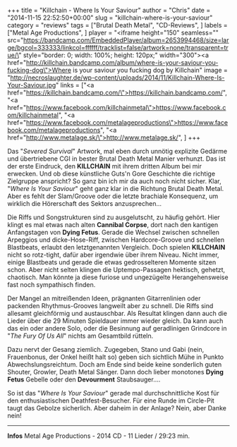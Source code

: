 +++
title = "Killchain - Where Is Your Saviour"
author = "Chris"
date = "2014-11-15 22:52:50+00:00"
slug = "killchain-where-is-your-saviour"
category = "reviews"
tags = ["Brutal Death Metal", "CD-Reviews", ]
labels = ["Metal Age Productions", ]
player = "<iframe height=\"150\" seamless=\"\" src=\"https://bandcamp.com/EmbeddedPlayer/album=2653994468/size=large/bgcol=333333/linkcol=ffffff/tracklist=false/artwork=none/transparent=true/\" style=\"border: 0; width: 100%; height: 120px;\" width=\"300\"><a href=\"http://killchain.bandcamp.com/album/where-is-your-saviour-you-fucking-dog\">Where is your saviour you fucking dog by Killchain</a></iframe>"
image = "http://necroslaughter.de/wp-content/uploads/2014/11/Killchain-Where-Is-Your-Saviour.jpg"
links = ["<a href=\"https://killchain.bandcamp.com/\">https://killchain.bandcamp.com/</a>", "<a href=\"https://www.facebook.com/killchainmetal\">https://www.facebook.com/killchainmetal</a>", "<a href=\"https://www.facebook.com/metalageproductions\">https://www.facebook.com/metalageproductions</a>", "<a href=\"http://www.metalage.sk/\">http://www.metalage.sk/</a>", ]
+++

Das "_Severed Survival_" Artwork, mal eben durch unnötig explizite Gedärme und übertriebene CGI in bester Brutal Death Metal Manier verhunzt. Das ist der erste Eindruck, den **KILLCHAIN** mit ihrem dritten Album bei mir erwecken. Und ob diese künstliche Guts'n Gore Geschichte die richtige Zielgruppe anspricht? So ganz bin ich mir da auch noch nicht sicher. Klar, "_Where Is Your Saviour_" geht ganz klar in die Richtung Brutal Death Metal. Aber es fehlt der Slam/Groove oder die letzte brachiale Konsequenz, um wirklich die Hörerschaft des Sektors anzusprechen...

Die Riffs und Songstrukturen sind zu ausgelutscht, zu häufig gehört. Hier klingt es mal etwas nach alten **Cannibal Corpse**, dort nach den kantigen Anfangstagen von **Dying Fetus**. Gerade die Wechsel zwischen schnellen Arpeggios und dicke-Hose-Riff, zwischen Hardcore-Groove und schnellen Blastbeats, erlaubt den letztgenannten Vergleich.
Doch spielen **KILLCHAIN** nicht so rotz-tight, dafür aber irgendwie über ihrem Niveau. Nicht immer, einige Blastbeats und gerade die etwas gedrosselteren Momente sitzen schon. Aber nicht selten klingen die Uptempo-Passagen hektisch, gehetzt, chaotisch. Man könnte ja diese furiose und ungezügelte Herangehensweise fast noch sympathisch finden.

Der Mangel an mitreißenden Ideen, prägnanten Gitarrenlinien oder packenden Rhythmus-Grooves langweilt aber zu schnell. Die Riffs sind allesamt gleichförmig und austauschbar. Als Resultat klingen dann auch die Lieder über die 29 Minuten Spieldauer immer wieder gleich. Da kann auch das ein oder andere Solo, oder die Besinnung auf geradlinigen Grindcore in "_The Fury Of Us All_" nichts am Gesamtbild rütteln.

Dazu nervt der Gesang ziemlich. Zugegeben, Stano und Gabi (nein, Frauenbonus, der Onkel heißt halt so) geben sich sichtlich Mühe in Punkto Abwechslungsreichtum. Doch am Ende sind beide keine sonderlich guten Shouter, Growler, Death Metal Sänger. Dann doch lieber monotones **Dying Fetus** Gebelle oder den **Devourment** Staubsauger....

So ist das "_Where Is Your Saviour_" gerade mal durchschnittliche Kost für den enthusiastischen Deathfest-Besucher. Für eine Runde im Circle-Pit taugt das Gebolze sicherlich. Aber daheim in der Anlage? Nein, aber Danke nein!





---
**Infos**
Metal Age Productions - 2014
CD - 11 Lieder / 29:23 min.
